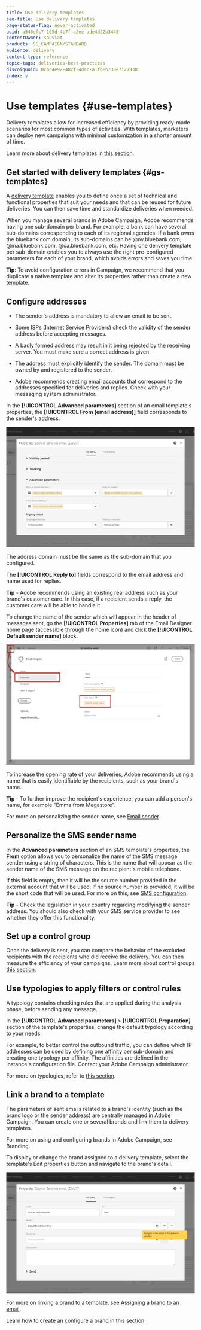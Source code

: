 ```yaml
---
title: Use delivery templates
seo-title: Use delivery templates
page-status-flag: never-activated
uuid: a540efc7-105d-4c7f-a2ee-ade4d22b3445
contentOwner: sauviat
products: SG_CAMPAIGN/STANDARD
audience: delivery
content-type: reference
topic-tags: deliveries-best-practices
discoiquuid: 0cbc4e92-482f-4dac-a1fb-b738e7127938
index: y
---
```


# Use templates {#use-templates}

Delivery templates allow for increased efficiency by providing ready-made scenarios for most common types of activities. With templates, marketers can deploy new campaigns with minimal customization in a shorter amount of time.

Learn more about delivery templates in [this section](../../start/using/marketing-activity-templates.md).

## Get started with delivery templates {#gs-templates}

A [delivery template](../../start/using/marketing-activity-templates.md#creating-a-new-template) enables you to define once a set of technical and functional properties that suit your needs and that can be reused for future deliveries. You can then save time and standardize deliveries when needed.

When you manage several brands in Adobe Campaign, Adobe recommends having one sub-domain per brand. For example, a bank can have several sub-domains corresponding to each of its regional agencies. If a bank owns the bluebank.com domain, its sub-domains can be @ny.bluebank.com, @ma.bluebank.com, @ca.bluebank.com, etc. Having one delivery template per sub-domain enables you to always use the right pre-configured parameters for each of your brand, which avoids errors and saves you time.

**Tip**:  To avoid configuration errors in Campaign, we recommend that you duplicate a native template and alter its properties rather than create a new template.

## Configure addresses

* The sender's address is mandatory to allow an email to be sent.

* Some ISPs (Internet Service Providers) check the validity of the sender address before accepting messages. 

* A badly formed address may result in it being rejected by the receiving server. You must make sure a correct address is given.

* The address must explicitly identify the sender. The domain must be owned by and registered to the sender.

* Adobe recommends creating email accounts that correspond to the addresses specified for deliveries and replies. Check with your messaging system administrator.

In the **[!UICONTROL Advanced parameters]** section of an email template's properties, the **[!UICONTROL From (email address)]** field corresponds to the sender's address.

![](assets/template-parameters.png)

The address domain must be the same as the sub-domain that you configured.

The **[!UICONTROL Reply to]** fields correspond to the email address and name used for replies.

**Tip** - Adobe recommends using an existing real address such as your brand's customer care. In this case, if a recipient sends a reply, the customer care will be able to handle it.

To change the name of the sender which will appear in the header of messages sent, go the **[!UICONTROL Properties]**  tab of the Email Designer home page (accessible through the home icon) and click the **[!UICONTROL Default sender name]** block.

![](assets/template-content.png)

To increase the opening rate of your deliveries, Adobe recommends using a name that is easily identifiable by the recipients, such as your brand's name.

**Tip** - To further improve the recipient's experience, you can add a person's name, for example "Emma from Megastore".

For more on personalizing the sender name, see [Email sender](../../designing/using/subject-line.md#email-sender).

## Personalize the SMS sender name

In the **Advanced parameters** section of an SMS template's properties, the **From** option allows you to personalize the name of the SMS message sender using a string of characters. This is the name that will appear as the sender name of the SMS message on the recipient's mobile telephone.

If this field is empty, then it will be the source number provided in the external account that will be used. If no source number is provided, it will be the short code that will be used. For more on this, see [SMS configuration](../../administration/using/configuring-sms-channel.md).

**Tip** - Check the legislation in your country regarding modifying the sender address. You should also check with your SMS service provider to see whether they offer this functionality.

## Set up a control group

Once the delivery is sent, you can compare the behavior of the excluded recipients with the recipients who did receive the delivery. You can then measure the efficiency of your campaigns. Learn more about control groups [this section](../../sending/using/control-group.md).

## Use typologies to apply filters or control rules

A typology contains checking rules that are applied during the analysis phase, before sending any message.

In the **[!UICONTROL Advanced parameters]** > **[!UICONTROL Preparation]** section of the template's properties, change the default typology according to your needs. 

For example, to better control the outbound traffic, you can define which IP addresses can be used by defining one affinity per sub-domain and creating one typology per affinity. The affinities are defined in the instance's configuration file. Contact your Adobe Campaign administrator.

For more on typologies, refer to [this section](../../sending/using/managing-typologies.md).

## Link a brand to a template

The parameters of sent emails related to a brand's identity (such as the brand logo or the sender address) are centrally managed in Adobe Campaign. You can create one or several brands and link them to delivery templates.

For more on using and configuring brands in Adobe Campaign, see Branding.

To display or change the brand assigned to a delivery template, select the template's Edit properties button and navigate to the brand's detail.

![](assets/template-brand.png)

For more on linking a brand to a template, see [Assigning a brand to an email](../../administration/using/branding.md#assigning-a-brand-to-an-email).

Learn how to create an configure a brand [in this section](../../administration/using/branding.md#creating-a-brand).
